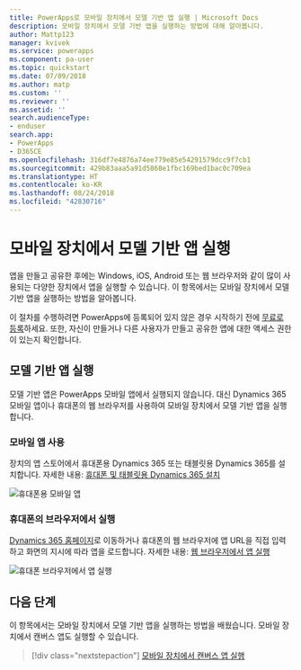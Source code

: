 ```yaml
---
title: PowerApps로 모바일 장치에서 모델 기반 앱 실행 | Microsoft Docs
description: 모바일 장치에서 모델 기반 앱을 실행하는 방법에 대해 알아봅니다.
author: Mattp123
manager: kvivek
ms.service: powerapps
ms.component: pa-user
ms.topic: quickstart
ms.date: 07/09/2018
ms.author: matp
ms.custom: ''
ms.reviewer: ''
ms.assetid: ''
search.audienceType:
- enduser
search.app:
- PowerApps
- D365CE
ms.openlocfilehash: 316df7e4876a74ee779e85e54291579dcc9f7cb1
ms.sourcegitcommit: 429b83aaa5a91d5868e1fbc169bed1bac0c709ea
ms.translationtype: HT
ms.contentlocale: ko-KR
ms.lasthandoff: 08/24/2018
ms.locfileid: "42830716"
---
```

# <a name="run-a-model-driven-app-on-a-mobile-device"></a>모바일 장치에서 모델 기반 앱 실행

앱을 만들고 공유한 후에는 Windows, iOS, Android 또는 웹 브라우저와 같이 많이 사용되는 다양한 장치에서 앱을 실행할 수 있습니다. 이 항목에서는 모바일 장치에서 모델 기반 앱을 실행하는 방법을 알아봅니다. 

이 절차를 수행하려면 PowerApps에 등록되어 있지 않은 경우 시작하기 전에 [무료로 등록](https://web.powerapps.com/signup?redirect=marketing&email=)하세요. 또한, 자신이 만들거나 다른 사용자가 만들고 공유한 앱에 대한 액세스 권한이 있는지 확인합니다.

## <a name="run-the-model-driven-app"></a>모델 기반 앱 실행

모델 기반 앱은 PowerApps 모바일 앱에서 실행되지 않습니다. 대신 Dynamics 365 모바일 앱이나 휴대폰의 웹 브라우저를 사용하여 모바일 장치에서 모델 기반 앱을 실행합니다. 

### <a name="use-the-mobile-app"></a>모바일 앱 사용
장치의 앱 스토어에서 휴대폰용 Dynamics 365 또는 태블릿용 Dynamics 365를 설치합니다. 자세한 내용: [휴대폰 및 태블릿용 Dynamics 365 설치](https://docs.microsoft.com/dynamics365/customer-engagement/mobile-app/install-dynamics-365-for-phones-and-tablets)

 ![휴대폰용 모바일 앱](media/run-app-client-model-driven/mobile-app-for-phone.png)

### <a name="run-in-your-phones-browser"></a>휴대폰의 브라우저에서 실행
[Dynamics 365 홈페이지](https://home.dynamics.com)로 이동하거나 휴대폰의 웹 브라우저에 앱 URL을 직접 입력하고 화면의 지시에 따라 앱을 로드합니다. 자세한 내용: [웹 브라우저에서 앱 실행](run-app-browser.md)

![휴대폰 브라우저에서 앱 실행](media/run-app-client-model-driven/web-browser-on-phone.png)


## <a name="next-steps"></a>다음 단계
이 항목에서는 모바일 장치에서 모델 기반 앱을 실행하는 방법을 배웠습니다. 모바일 장치에서 캔버스 앱도 실행할 수 있습니다.

> [!div class="nextstepaction"]
> [모바일 장치에서 캔버스 앱 실행](run-app-client.md)
